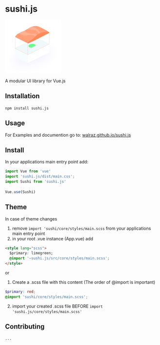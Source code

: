 sushi.js
=========

![Sushi.js](/sushi_git.png?raw=true "Sushi.js")

A modular UI library for Vue.js

## Installation

  `npm install sushi.js`

## Usage

For Examples and documention go to: [walraz.github.io/sushi.js](http://walraz.github.io/sushi.js/)

## Install

In your applications main entry point add:

```javascript
import Vue from 'vue'
import 'sushi.js/dist/main.css';
import Sushi from 'sushi.js'

Vue.use(Sushi)
```


## Theme

  In case of theme changes

  1. remove `import 'sushi/core/styles/main.scss` from your applications main entry point
  2. in your root .vue instance (App.vue) add

  ```html
  <style lang="scss">
    $primary: limegreen;
    @import '~sushi.js/src/core/styles/main.scss';
  </style>
  ```
  or
  1. Create a .scss file with this content (The order of @import is important)
  ```scss
  $primary: red; 
  @import 'sushi/core/styles/main.scss';
  ```
  2. import your created .scss file BEFORE `import 'sushi.js/core/styles/main.scss'`


## Contributing

    ...

